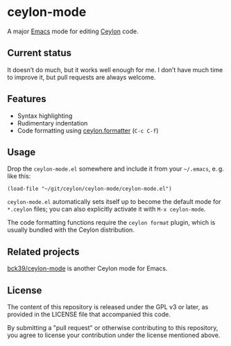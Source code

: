 ceylon-mode
===========

A major [Emacs] mode for editing [Ceylon] code.

Current status
--------------

It doesn’t do much, but it works well enough for me.
I don’t have much time to improve it, but pull requests are always welcome.

Features
--------

- Syntax highlighting
- Rudimentary indentation
- Code formatting using [ceylon.formatter] (`C-c C-f`)

Usage
-----

Drop the `ceylon-mode.el` somewhere and include it from your `~/.emacs`, e. g. like this:

```elisp
(load-file "~/git/ceylon/ceylon-mode/ceylon-mode.el")
```

`ceylon-mode.el` automatically sets itself up to become the default mode for `*.ceylon` files;
you can also explicitly activate it with `M-x ceylon-mode`.

The code formatting functions require the `ceylon format` plugin,
which is usually bundled with the Ceylon distribution.

Related projects
----------------

[bck39/ceylon-mode] is another Ceylon mode for Emacs.

License
-------

The content of this repository is released under the GPL v3 or later, as provided in the LICENSE file that accompanied this code.

By submitting a "pull request" or otherwise contributing to this repository, you agree to license your contribution under the license mentioned above.

[Emacs]: https://www.gnu.org/software/emacs/
[Ceylon]: https://ceylon-lang.org/
[bck39/ceylon-mode]: https://github.com/bkc39/ceylon-mode
[ceylon.formatter]: https://github.com/ceylon/ceylon.formatter/
